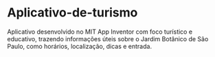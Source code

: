 # Aplicativo-de-turismo
Aplicativo desenvolvido no MIT App Inventor com foco turístico e educativo, trazendo informações úteis sobre o Jardim Botânico de São Paulo, como horários, localização, dicas e entrada.

